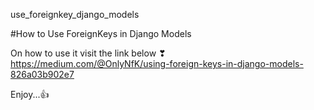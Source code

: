  use_foreignkey_django_models

#How to Use ForeignKeys in Django Models

 On how to use it visit the link below ❣
https://medium.com/@OnlyNfK/using-foreign-keys-in-django-models-826a03b902e7

Enjoy...👍
